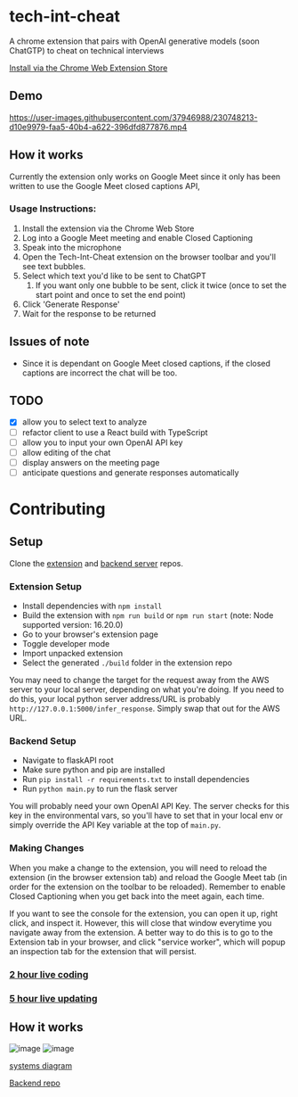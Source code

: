 # tech-int-cheat
A chrome extension that pairs with OpenAI generative models (soon ChatGTP) to cheat on technical interviews

[Install via the Chrome Web Extension Store](https://chrome.google.com/webstore/detail/tech-int-cheat/ldignaknonbhlddmhbfpempkbkdmbopo?hl=en&authuser=0)

## Demo


https://user-images.githubusercontent.com/37946988/230748213-d10e9979-faa5-40b4-a622-396dfd877876.mp4

## How it works
Currently the extension only works on Google Meet since it only has been written to use the Google Meet closed captions API,

### Usage Instructions:
1. Install the extension via the Chrome Web Store
2. Log into a Google Meet meeting and enable Closed Captioning
3. Speak into the microphone
4. Open the Tech-Int-Cheat extension on the browser toolbar and you'll see text bubbles.
5. Select which text you'd like to be sent to ChatGPT
   1. If you want only one bubble to be sent, click it twice (once to set the start point and once to set the end point)
6. Click 'Generate Response'
7. Wait for the response to be returned

## Issues of note
- Since it is dependant on Google Meet closed captions, if the closed captions are incorrect the chat will be too.

## TODO
- [x] allow you to select text to analyze
- [ ] refactor client to use a React build with TypeScript
- [ ] allow you to input your own OpenAI API key
- [ ] allow editing of the chat
- [ ] display answers on the meeting page
- [ ] anticipate questions and generate responses automatically

# Contributing
## Setup
Clone the [extension](https://github.com/CakeCrusher/tech-int-cheat) and [backend server](https://github.com/CakeCrusher/tech-int-cheat-backend) repos.

### Extension Setup
- Install dependencies with `npm install`
- Build the extension with `npm run build` or `npm run start` (note: Node supported version: 16.20.0)
- Go to your browser's extension page
- Toggle developer mode
- Import unpacked extension
- Select the generated `./build` folder in the extension repo

You may need to change the target for the request away from the AWS server to your local server, depending on what you're doing. If you need to do this, your local python server address/URL is probably `http://127.0.0.1:5000/infer_response`. Simply swap that out for the AWS URL.




### Backend Setup
- Navigate to flaskAPI root
- Make sure python and pip are installed
- Run `pip install -r requirements.txt` to install dependencies
- Run `python main.py` to run the flask server

You will probably need your own OpenAI API Key. The server checks for this key in the environmental vars, so you'll have to set that in your local env or simply override the API Key variable at the top of `main.py`.

### Making Changes

When you make a change to the extension, you will need to reload the extension (in the browser extension tab) and reload the Google Meet tab (in order for the extension on the toolbar to be reloaded). Remember to enable Closed Captioning when you get back into the meet again, each time.

If you want to see the console for the extension, you can open it up, right click, and inspect it. However, this will close that window everytime you navigate away from the extension. A better way to do this is to go to the Extension tab in your browser, and click "service worker", which will popup an inspection tab for the extension that will persist.


### [2 hour live coding](https://youtu.be/9UeUDISNm1A)
### [5 hour live updating](https://www.youtube.com/watch?v=GiPevjughzc)

## How it works

![image](https://user-images.githubusercontent.com/37946988/207682493-a11d9229-96b1-4ead-9e8c-bdd571efe406.png)
![image](https://user-images.githubusercontent.com/37946988/230748250-56ef62d0-68f7-4f86-b064-aa6f893373e0.png)

[systems diagram](https://www.figma.com/file/H707JodSalGWCyAHyGVVfA/interview-cheat-chrome-extension?node-id=0%3A1&t=tvstjyEtM2OKomLB-1)

[Backend repo](https://github.com/CakeCrusher/tech-int-cheat-backend)
